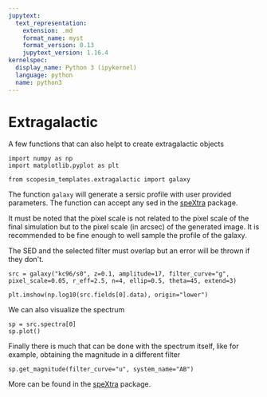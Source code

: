```yaml
---
jupytext:
  text_representation:
    extension: .md
    format_name: myst
    format_version: 0.13
    jupytext_version: 1.16.4
kernelspec:
  display_name: Python 3 (ipykernel)
  language: python
  name: python3
---
```


# Extragalactic

A few functions that can also helpt to create extragalactic objects

```{code-cell} ipython3
import numpy as np
import matplotlib.pyplot as plt

from scopesim_templates.extragalactic import galaxy
```

The function `galaxy` will generate a sersic profile with user provided parameters. The function can accept any sed in the [speXtra](https://spextra.readthedocs.io/en/latest/) package.

It must be noted that the pixel scale is not related to the pixel scale of the final simulation but to the pixel scale (in arcsec) of the generated image. It is recommended to be fine enough to well sample the profile of the galaxy.

The SED and the selected filter must overlap but an error will be thrown if they don't.

```{code-cell} ipython3
src = galaxy("kc96/s0", z=0.1, amplitude=17, filter_curve="g", pixel_scale=0.05, r_eff=2.5, n=4, ellip=0.5, theta=45, extend=3)

plt.imshow(np.log10(src.fields[0].data), origin="lower")
```

We can also visualize the spectrum

```{code-cell} ipython3
sp = src.spectra[0]
sp.plot()
```

Finally there is much that can be done with the spectrum itself, like for example, obtaining the magnitude in a different filter

```{code-cell} ipython3
sp.get_magnitude(filter_curve="u", system_name="AB")
```

More can be found in the [speXtra](https://spextra.readthedocs.io/en/latest/) package.
